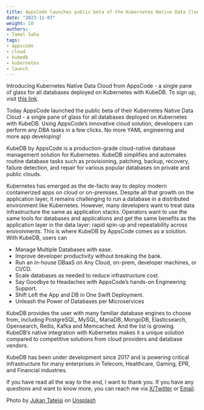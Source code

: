 ```yaml
---
title: AppsCode launches public beta of the Kubernetes Native Data Cloud
date: "2023-11-07"
weight: 10
authors:
- Tamal Saha
tags:
- appscode
- cloud
- kubedb
- kubernetes
- launch
---
```


Introducing Kubernetes Native Data Cloud from AppsCode - a single pane of glass for all databases deployed on Kubernetes with KubeDB. To sign up, visit [this link](https://accounts.appscode.com/user/login).

Today AppsCode launched the public beta of their Kubernetes Native Data Cloud - a single pane of glass for all databases deployed on Kubernetes with KubeDB. Using AppsCode’s innovative cloud solution, developers can perform any DBA tasks in a few clicks. No more YAML engineering and more app developing!

KubeDB by AppsCode is a production-grade cloud-native database management solution for Kubernetes. KubeDB simplifies and automates routine database tasks such as provisioning, patching, backup, recovery, failure detection, and repair for various popular databases on private and public clouds.

Kubernetes has emerged as the de-facto way to deploy modern containerized apps on cloud or on-premises. Despite all that growth on the application layer, it remains challenging to run a database in a distributed environment like Kubernetes. However, many developers want to treat data infrastructure the same as application stacks. Operators want to use the same tools for databases and applications and get the same benefits as the application layer in the data layer: rapid spin-up and repeatability across environments. This is where KubeDB by AppsCode comes as a solution. With KubeDB, users can

- Manage Multiple Databases with ease.
- Improve developer productivity without breaking the bank.
- Run an in-house DBaaS on Any Cloud, on-prem, developer machines, or CI/CD.
- Scale databases as needed to reduce infrastructure cost.
- Say Goodbye to Headaches with AppsCode’s hands-on Engineering Support.
- Shift Left the App and DB in One Swift Deployment.
- Unleash the Power of Databases per Microservices

KubeDB provides the user with many familiar database engines to choose from, including PostgreSQL, MySQL, MariaDB, MongoDB, Elasticsearch, Opensearch, Redis, Kafka and Memcached. And the list is growing. KubeDB’s native integration with Kubernetes makes it a unique solution compared to competitive solutions from cloud providers and database vendors.

KubeDB has been under development since 2017 and is powering critical infrastructure for many enterprises in Telecom, Healthcare, Gaming, EPR, and Financial industries.

If you have read all the way to the end, I want to thank you. If you have any questions and want to know more, you can reach me via [X/Twitter](https://twitter.com/AppsCodeHQ) or [Email](mailto:press@appscode.com).

Photo by <a href="https://unsplash.com/@tateisimikito?utm_content=creditCopyText&utm_medium=referral&utm_source=unsplash">Jukan Tateisi</a> on <a href="https://unsplash.com/photos/toddlers-standing-in-front-of-beige-concrete-stair-bJhT_8nbUA0?utm_content=creditCopyText&utm_medium=referral&utm_source=unsplash">Unsplash</a>
